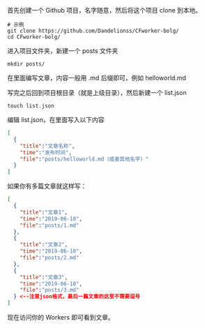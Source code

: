 首先创建一个 Github 项目，名字随意，然后将这个项目 clone 到本地。

```
# 示例
git clone https://github.com/Dandelionss/CFworker-bolg/
cd CFworker-bolg/
```

进入项目文件夹，新建一个 posts 文件夹

```
mkdir posts/
```

在里面编写文章，内容一般用 .md 后缀即可，例如 helloworld.md

写完之后回到项目根目录（就是上级目录），然后新建一个 list.json

```
touch list.json
```

编辑 list.json，在里面写入以下内容

```json
[
  {
    "title":"文章名称",
    "time":"发布时间",
    "file":"posts/helloworld.md（或者其他名字）"
  }
]
```

如果你有多篇文章就这样写：

```json
[
  {
    "title":"文章1",
    "time":"2019-06-10",
    "file":"posts/1.md"
  },
  {
    "title":"文章2",
    "time":"2019-06-10",
    "file":"posts/2.md"
  },
  {
    "title":"文章3",
    "time":"2019-06-10",
    "file":"posts/3.md"
  } <--注意json格式，最后一篇文章的这里不需要逗号
]
```

现在访问你的 Workers 即可看到文章。


